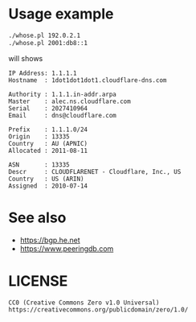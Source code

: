 # Usage example
```bash
./whose.pl 192.0.2.1
./whose.pl 2001:db8::1
```
will shows
```
IP Address: 1.1.1.1
Hostname  : 1dot1dot1dot1.cloudflare-dns.com

Authority : 1.1.1.in-addr.arpa
Master    : alec.ns.cloudflare.com
Serial    : 2027410964
Email     : dns@cloudflare.com

Prefix    : 1.1.1.0/24
Origin    : 13335
Country   : AU (APNIC)
Allocated : 2011-08-11

ASN       : 13335
Descr     : CLOUDFLARENET - Cloudflare, Inc., US
Country   : US (ARIN)
Assigned  : 2010-07-14
```

# See also
* https://bgp.he.net
* https://www.peeringdb.com

# LICENSE
```
CC0 (Creative Commons Zero v1.0 Universal)
https://creativecommons.org/publicdomain/zero/1.0/
```
